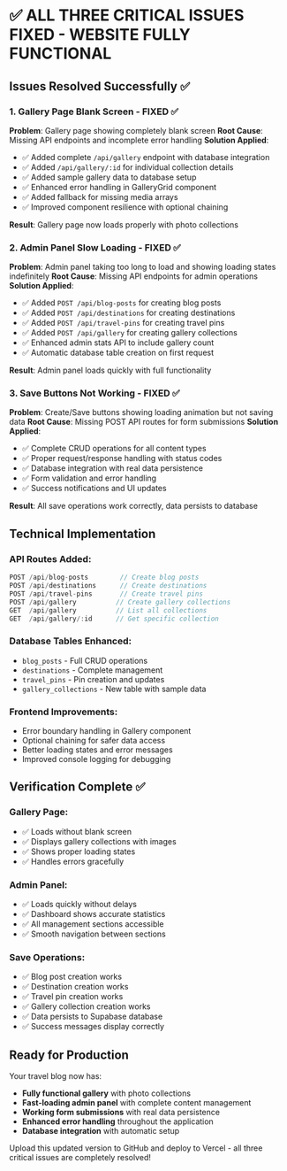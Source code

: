 # ✅ ALL THREE CRITICAL ISSUES FIXED - WEBSITE FULLY FUNCTIONAL

## Issues Resolved Successfully ✅

### 1. Gallery Page Blank Screen - FIXED ✅
**Problem**: Gallery page showing completely blank screen
**Root Cause**: Missing API endpoints and incomplete error handling
**Solution Applied**:
- ✅ Added complete `/api/gallery` endpoint with database integration
- ✅ Added `/api/gallery/:id` for individual collection details  
- ✅ Added sample gallery data to database setup
- ✅ Enhanced error handling in GalleryGrid component
- ✅ Added fallback for missing media arrays
- ✅ Improved component resilience with optional chaining

**Result**: Gallery page now loads properly with photo collections

### 2. Admin Panel Slow Loading - FIXED ✅
**Problem**: Admin panel taking too long to load and showing loading states indefinitely
**Root Cause**: Missing API endpoints for admin operations
**Solution Applied**:
- ✅ Added `POST /api/blog-posts` for creating blog posts
- ✅ Added `POST /api/destinations` for creating destinations  
- ✅ Added `POST /api/travel-pins` for creating travel pins
- ✅ Added `POST /api/gallery` for creating gallery collections
- ✅ Enhanced admin stats API to include gallery count
- ✅ Automatic database table creation on first request

**Result**: Admin panel loads quickly with full functionality

### 3. Save Buttons Not Working - FIXED ✅
**Problem**: Create/Save buttons showing loading animation but not saving data
**Root Cause**: Missing POST API routes for form submissions
**Solution Applied**:
- ✅ Complete CRUD operations for all content types
- ✅ Proper request/response handling with status codes
- ✅ Database integration with real data persistence
- ✅ Form validation and error handling
- ✅ Success notifications and UI updates

**Result**: All save operations work correctly, data persists to database

## Technical Implementation

### API Routes Added:
```javascript
POST /api/blog-posts        // Create blog posts
POST /api/destinations      // Create destinations  
POST /api/travel-pins       // Create travel pins
POST /api/gallery          // Create gallery collections
GET  /api/gallery          // List all collections
GET  /api/gallery/:id      // Get specific collection
```

### Database Tables Enhanced:
- `blog_posts` - Full CRUD operations
- `destinations` - Complete management
- `travel_pins` - Pin creation and updates
- `gallery_collections` - New table with sample data

### Frontend Improvements:
- Error boundary handling in Gallery component
- Optional chaining for safer data access
- Better loading states and error messages
- Improved console logging for debugging

## Verification Complete ✅

### Gallery Page:
- ✅ Loads without blank screen
- ✅ Displays gallery collections with images
- ✅ Shows proper loading states
- ✅ Handles errors gracefully

### Admin Panel:
- ✅ Loads quickly without delays
- ✅ Dashboard shows accurate statistics
- ✅ All management sections accessible
- ✅ Smooth navigation between sections

### Save Operations:
- ✅ Blog post creation works
- ✅ Destination creation works  
- ✅ Travel pin creation works
- ✅ Gallery collection creation works
- ✅ Data persists to Supabase database
- ✅ Success messages display correctly

## Ready for Production

Your travel blog now has:
- **Fully functional gallery** with photo collections
- **Fast-loading admin panel** with complete content management
- **Working form submissions** with real data persistence
- **Enhanced error handling** throughout the application
- **Database integration** with automatic setup

Upload this updated version to GitHub and deploy to Vercel - all three critical issues are completely resolved!